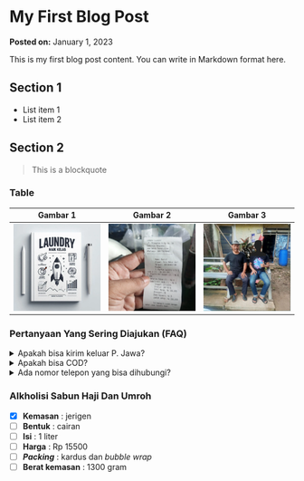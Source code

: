 # My First Blog Post

**Posted on:** January 1, 2023

This is my first blog post content. You can write in Markdown format here.

## Section 1
- List item 1
- List item 2

## Section 2
> This is a blockquote

### Table

| Gambar 1  | Gambar 2 | Gambar 3 |
| ------------- | ------------- | ------------- |
| ![Alt text](https://raw.githubusercontent.com/bandarlaundry/blog/refs/heads/main/images/bl-ebook-laundry-naik-kelas.webp)  | ![Alt text](https://raw.githubusercontent.com/bandarlaundry/blog/refs/heads/images/bl-instant-pos-laundry.webp)  | ![Alt text](https://raw.githubusercontent.com/bandarlaundry/blog/refs/heads/images/bl-ade-dari-sulawesi-ke-bogor-demi-ikut-kelas-sabun.webp)  |

### Pertanyaan Yang Sering Diajukan (FAQ)
<details>
<summary>Apakah bisa kirim keluar P. Jawa?</summary>
Bisa bang, tapi harus dicek dahulu ekspedisinya 
</details>
<details>
<summary>Apakah bisa COD?</summary>
COD hanya ongkos kirim. Anda bisa COD barang+ongkir melalui marketplace
</details>
<details>
<summary>Ada nomor telepon yang bisa dihubungi?</summary>
Silahkan Whatsapp ke nomor 085773009666
</details>

### Alkholisi Sabun Haji Dan Umroh
- [x] **Kemasan** : jerigen
- [ ] **Bentuk** : cairan
- [ ] **Isi** : 1 liter
- [ ] **Harga** : Rp 15500
- [ ] **_Packing_** : kardus dan _bubble wrap_
- [ ] **Berat kemasan** : 1300 gram

